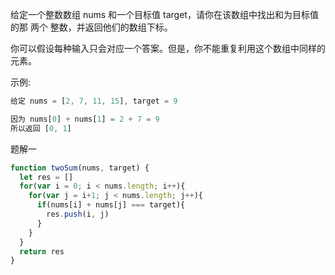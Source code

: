 给定一个整数数组 nums 和一个目标值 target，请你在该数组中找出和为目标值的那 两个 整数，并返回他们的数组下标。

你可以假设每种输入只会对应一个答案。但是，你不能重复利用这个数组中同样的元素。

示例:
```js
给定 nums = [2, 7, 11, 15], target = 9

因为 nums[0] + nums[1] = 2 + 7 = 9
所以返回 [0, 1]
```

题解一
```js
function twoSum(nums, target) {
  let res = []
  for(var i = 0; i < nums.length; i++){
    for(var j = i+1; j < nums.length; j++){
      if(nums[i] + nums[j] === target){
        res.push(i, j)
      }
    }
  }
  return res
}
```

